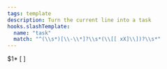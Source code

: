 ```yaml
---
tags: template
description: Turn the current line into a task
hooks.slashTemplate:
  name: "task"
  match: "^(\\s*)[\\-\\*]?\\s*(\\[[ xX]\\])?\\s*"
---
```

$1* [ ] 